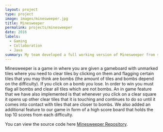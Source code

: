 ```yaml
---
layout: project
type: project
image: images/minesweeper.jpg
title: Minesweeper
permalink: projects/minesweeper
date: 2016
labels:
  - Gaming
  - Collaboration
  - Java
summary: My team developed a full working version of Minesweeper from scratch in Java.
---
```


Minesweeper is a game in where you are given a gameboard with unmarked tiles where you need to clear tiles by clicking on them and flagging certain tiles that you may think are bombs (the amount of tiles and bombs depend on the difficulty).  If you click on a bomb you lose.  In order to win you must flag all bombs and clear all tiles which are not bombs.  An in game feature that we have also implemented is that whenever you click on a clear square it opens up other clear tiles that it is touching and continues to do so until it comes into contact with tiles that are closer to bombs.  We also added an additional feature to our game in form of a high score board that holds the top 10 scores from each difficulty.

You can view the source code here [Minesweeper Repository](https://github.com/paniolonate/Minesweeper).




